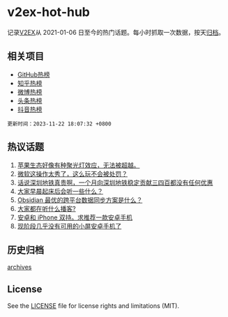 # v2ex-hot-hub

 记录[V2EX](https://www.v2ex.com/)从 2021-01-06 日至今的热门话题。每小时抓取一次数据，按天[归档](archives)。
 
 ## 相关项目

- [GitHub热榜](https://github.com/snaildev/github-hot-hub)
- [知乎热榜](https://github.com/snaildev/zhihu-hot-hub)
- [微博热榜](https://github.com/snaildev/weibo-hot-hub)
- [头条热榜](https://github.com/snaildev/toutiao-hot-hub)
- [抖音热榜](https://github.com/snaildev/douyin-hot-hub)


 `更新时间：2023-11-22 18:07:32 +0800`

## 热议话题

1. [苹果生态好像有种聚光灯效应，无法被超越。](https://www.v2ex.com/t/994045)
1. [微软这操作太秀了，这么玩不会被处罚？](https://www.v2ex.com/t/994031)
1. [话说深圳地铁真贵啊，一个月向深圳地铁稳定贡献三四百都没有任何优惠](https://www.v2ex.com/t/994156)
1. [大家早晨起床后会听一些什么？](https://www.v2ex.com/t/994010)
1. [Obsidian 最优的跨平台数据同步方案是什么？](https://www.v2ex.com/t/994099)
1. [大家都在听什么播客?](https://www.v2ex.com/t/994034)
1. [安卓和 iPhone 双持。求推荐一款安卓手机](https://www.v2ex.com/t/993933)
1. [现阶段几乎没有可用的小屏安卓手机了](https://www.v2ex.com/t/994077)

## 历史归档

[archives](archives)

## License

See the [LICENSE](LICENSE) file for license rights and limitations (MIT).
